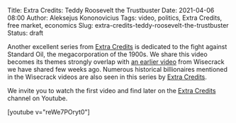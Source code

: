 Title: Extra Credits: Teddy Roosevelt the Trustbuster
Date: 2021-04-06 08:00
Author: Aleksejus Kononovicius
Tags: video, politics, Extra Credits, free market, economics
Slug: extra-credits-teddy-roosevelt-the-trustbuster
Status: draft

Another excellent series from [Extra
Credits](https://www.youtube.com/channel/UCCODtTcd5M1JavPCOr_Uydg) is
dedicated to the fight against Standard Oil, the megacorporation of the
1900s. We share this video becomes its themes strongly overlap with
[an earlier video]({filename}/articles/2021/wisecrack-billionaires.md) from
Wisecrack we have shared few weeks ago. Numerous historical billionaires
mentioned in the Wisecrack videos are also seen in this series by [Extra
Credits](https://www.youtube.com/channel/UCCODtTcd5M1JavPCOr_Uydg).

We invite you to watch the first video and find later on the [Extra
Credits](https://www.youtube.com/channel/UCCODtTcd5M1JavPCOr_Uydg) channel
on Youtube.

[youtube v="reWe7POryt0"]

